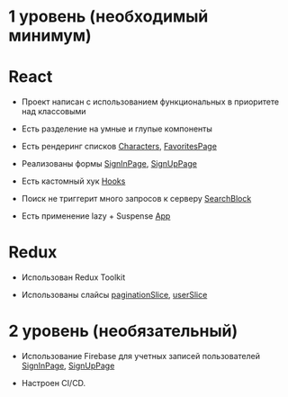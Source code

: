 # 1 уровень (необходимый минимум)

# React

- Проект написан с использованием функциональных в приоритете над классовыми

- Есть разделение на умные и глупые компоненты

- Есть рендеринг списков [Characters](./src/components/Characters.jsx), [FavoritesPage](./src/pages/FavoritesPage.jsx)

- Реализованы формы [SignInPage](./src/components/AuthModule/SignInPage.jsx), [SignUpPage](./src/components/AuthModule/SignUpPage.jsx)

- Есть кастомный хук [Hooks](./src/Hooks/use-auth.jsx)

- Поиск не триггерит много запросов к серверу [SearchBlock](./src/components/SearchBlock.jsx)

- Есть применение lazy + Suspense [App](./src/App.js)

# Redux

- Использован Redux Toolkit

- Использованы слайсы [paginationSlice](./src/store/slices/paginationSlice.js), [userSlice](./src/store/slices/userSlice.js)

# 2 уровень (необязательный)

- Использование Firebase для учетных записей пользователей [SignInPage](./src/components/AuthModule/SignInPage.jsx), [SignUpPage](./src/components/AuthModule/SignUpPage.jsx)

- Настроен CI/CD.
